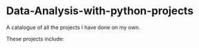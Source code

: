 # Data-Analysis-with-python-projects
A catalogue of all the projects I have done on my own. 

These projects include: 
